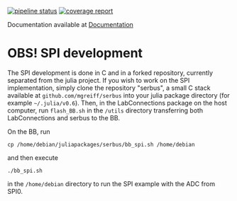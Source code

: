 [![pipeline status](https://gitlab.control.lth.se/labdev/LabConnections.jl/badges/master/pipeline.svg)](https://gitlab.control.lth.se/labdev/LabConnections.jl/commits/master)
[![coverage report](https://gitlab.control.lth.se/labdev/LabConnections.jl/badges/master/coverage.svg)](https://gitlab.control.lth.se/labdev/LabConnections.jl/commits/master)

Documentation available at [Documentation](https://gitlab.control.lth.se/labdev/LabConnections.jl/blob/master/docs/build/index.html)

# OBS! SPI development
The SPI development is done in C and in a forked repository, currently
separated from the julia project. If you wish to work on the SPI implementation,
simply clone the repository "serbus", a small C stack available at
`github.com/mgreiff/serbus` into your julia package directory (for example
`~/.julia/v0.6`). Then, in the LabConnections package on the host computer, run
`flash_BB.sh` in the `/utils` directory transferring both LabConnections and
serbus to the BB.

On the BB, run

    cp /home/debian/juliapackages/serbus/bb_spi.sh /home/debian

and then execute

    ./bb_spi.sh

in the `/home/debian` directory to run the SPI example with the ADC from SPI0.

